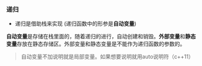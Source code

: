 ### 递归

- 递归是借助栈来实现 (递归函数中的形参是**自动变量**)

**自动变量**是存储在栈里面的，随着递归的进行，自动创建和销毁。**外部变量**和**静态变量**存放在静态存储区。外部变量和静态变量是不能作为递归函数的参数的。
> 自动变量不加说明就是局部变量。如果想要说明就用auto说明符（c++11）

